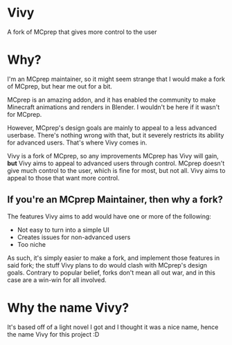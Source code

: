 # Vivy
A fork of MCprep that gives more control to the user

# Why?
I'm an MCprep maintainer, so it might seem strange that I would make a fork of MCprep, but hear me out for a bit.

MCprep is an amazing addon, and it has enabled the community to make Minecraft animations and renders in Blender. I wouldn't be here if it wasn't for MCprep.

However, MCprep's design goals are mainly to appeal to a less advanced userbase. There's nothing wrong with that, but it severely restricts its ability for advanced users. That's where Vivy comes in.

Vivy is a fork of MCprep, so any improvements MCprep has Vivy will gain, **but** Vivy aims to appeal to advanced users through control. MCprep doesn't give much control to the user, which is fine for most, but not all. Vivy aims to appeal to those that want more control.

## If you're an MCprep Maintainer, then why a fork?
The features Vivy aims to add would have one or more of the following:
- Not easy to turn into a simple UI 
- Creates issues for non-advanced users
- Too niche

As such, it's simply easier to make a fork, and implement those features in said fork; the stuff Vivy plans to do would clash with MCprep's design goals. Contrary to popular belief, forks don't mean all out war, and in this case are a win-win for all involved.

# Why the name Vivy?
It's based off of a light novel I got and I thought it was a nice name, hence the name Vivy for this project :D
